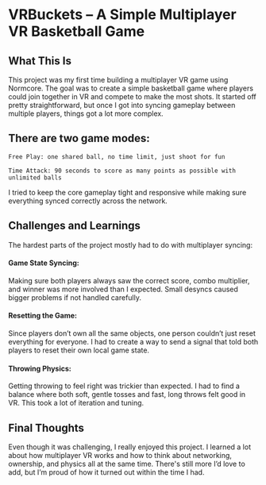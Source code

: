 # VRBuckets – A Simple Multiplayer VR Basketball Game

## What This Is

This project was my first time building a multiplayer VR game using Normcore. The goal was to create a simple basketball game where players could join together in VR and compete to make the most shots. It started off pretty straightforward, but once I got into syncing gameplay between multiple players, things got a lot more complex.

## There are two game modes:

    Free Play: one shared ball, no time limit, just shoot for fun

    Time Attack: 90 seconds to score as many points as possible with unlimited balls

I tried to keep the core gameplay tight and responsive while making sure everything synced correctly across the network.

## Challenges and Learnings

The hardest parts of the project mostly had to do with multiplayer syncing:

#### Game State Syncing:
  Making sure both players always saw the correct score, combo multiplier, and winner was more involved than I expected. Small desyncs caused bigger problems if not handled carefully.
#### Resetting the Game:
  Since players don’t own all the same objects, one person couldn’t just reset everything for everyone. I had to create a way to send a signal that told both players to reset their own local game state.
#### Throwing Physics: 
  Getting throwing to feel right was trickier than expected. I had to find a balance where both soft, gentle tosses and fast, long throws felt good in VR. This took a lot of iteration and tuning.

## Final Thoughts

Even though it was challenging, I really enjoyed this project. I learned a lot about how multiplayer VR works and how to think about networking, ownership, and physics all at the same time. There's still more I’d love to add, but I’m proud of how it turned out within the time I had.
